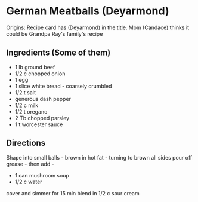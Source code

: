 # German Meatballs (Deyarmond)

Origins: Recipe card has (Deyarmond) in the title. Mom (Candace) thinks it could be Grandpa Ray's family's recipe

## Ingredients (Some of them)

- 1 lb ground beef
- 1/2 c chopped onion
- 1 egg
- 1 slice white bread - coarsely crumbled
- 1/2 t salt
- generous dash pepper
- 1/2 c milk
- 1/2 t oregano
- 2 Tb chopped parsley
- 1 t worcester sauce

## Directions

Shape into small balls - brown in hot fat - turning to brown all sides pour off grease - then add -

- 1 can mushroom soup
- 1/2 c water

cover and simmer for 15 min blend in 1/2 c sour cream